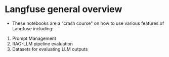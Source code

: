 # Langfuse general overview
* These notebooks are a "crash course" on how to use various features of Langfuse including:
1. Prompt Management
2. RAG-LLM pipeline evaluation
3. Datasets for evaluating LLM outputs
